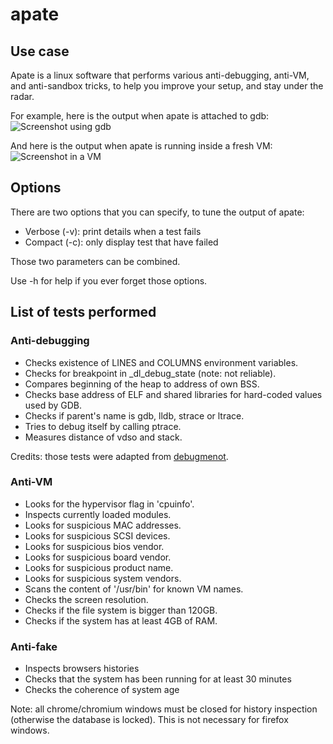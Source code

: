 # apate

## Use case

Apate is a linux software that performs various anti-debugging, anti-VM, and anti-sandbox tricks, to help you improve your setup, and stay under the radar.

For example, here is the output when apate is attached to gdb:
![Screenshot using gdb](https://firebasestorage.googleapis.com/v0/b/publicsurls.appspot.com/o/Screenshot%20-%20gdb.png?alt=media&token=cfe7de43-60ef-4b39-98c9-863951274359)

And here is the output when apate is running inside a fresh VM:
![Screenshot in a VM](https://firebasestorage.googleapis.com/v0/b/publicsurls.appspot.com/o/Screenshot%20-%20VM.png?alt=media&token=1cc8f523-5087-430f-ad82-2ccae8c9fd72)

## Options

There are two options that you can specify, to tune the output of apate:
* Verbose (-v): print details when a test fails
* Compact (-c): only display test that have failed

Those two parameters can be combined.

Use -h for help if you ever forget those options.

## List of tests performed

### Anti-debugging

* Checks existence of LINES and COLUMNS environment variables.
* Checks for breakpoint in _dl_debug_state (note: not reliable).
* Compares beginning of the heap to address of own BSS.
* Checks base address of ELF and shared libraries for hard-coded values used by GDB.
* Checks if parent's name is gdb, lldb, strace or ltrace.
* Tries to debug itself by calling ptrace.
* Measures distance of vdso and stack.

Credits: those tests were adapted from [debugmenot](https://github.com/kirschju/debugmenot).

### Anti-VM

* Looks for the hypervisor flag in 'cpuinfo'.
* Inspects currently loaded modules.
* Looks for suspicious MAC addresses.
* Looks for suspicious SCSI devices.
* Looks for suspicious bios vendor.
* Looks for suspicious board vendor.
* Looks for suspicious product name.
* Looks for suspicious system vendors.
* Scans the content of '/usr/bin' for known VM names.
* Checks the screen resolution.
* Checks if the file system is bigger than 120GB.
* Checks if the system has at least 4GB of RAM.

### Anti-fake

* Inspects browsers histories
* Checks that the system has been running for at least 30 minutes
* Checks the coherence of system age

Note: all chrome/chromium windows must be closed for history inspection (otherwise the database is locked). This is not necessary for firefox windows.
